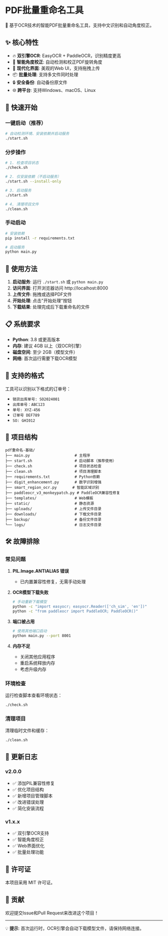 # PDF批量重命名工具

🚀 基于OCR技术的智能PDF批量重命名工具，支持中文识别和自动角度校正。

## ✨ 核心特性

- 🔥 **双引擎OCR**: EasyOCR + PaddleOCR，识别精度更高
- 🎯 **智能角度校正**: 自动检测和校正PDF旋转角度
- 🎨 **现代化界面**: 美观的Web UI，支持拖拽上传
- 📦 **批量处理**: 支持多文件同时处理
- 🔒 **安全备份**: 自动备份原文件
- 🌐 **跨平台**: 支持Windows、macOS、Linux

## 🚀 快速开始

### 一键启动（推荐）
```bash
# 自动检测环境、安装依赖并启动服务
./start.sh
```

### 分步操作
```bash
# 1. 检查项目状态
./check.sh

# 2. 仅安装依赖（不启动服务）
./start.sh --install-only

# 3. 启动服务
./start.sh

# 4. 清理项目文件
./clean.sh
```

### 手动启动
```bash
# 安装依赖
pip install -r requirements.txt

# 启动服务
python main.py
```

## 📖 使用方法

1. **启动服务**: 运行 `./start.sh` 或 `python main.py`
2. **访问界面**: 打开浏览器访问 http://localhost:8000
3. **上传文件**: 拖拽或选择PDF文件
4. **开始处理**: 点击"开始处理"按钮
5. **下载结果**: 处理完成后下载重命名的文件

## 📋 系统要求

- **Python**: 3.8 或更高版本
- **内存**: 建议 4GB 以上（双OCR引擎）
- **磁盘空间**: 至少 2GB（模型文件）
- **网络**: 首次运行需要下载OCR模型

## 🔧 支持的格式

工具可以识别以下格式的订单号：
- `销货出库单号: SO2024001`
- `出库单号：ABC123`
- `单号: XYZ-456`
- `订单号 DEF789`
- `SO: GHI012`

## 📁 项目结构

```
pdf重命名-基础/
├── main.py                    # 主程序
├── start.sh                   # 启动脚本（推荐使用）
├── check.sh                   # 项目状态检查
├── clean.sh                   # 项目清理脚本
├── requirements.txt           # Python依赖
├── digit_enhancement.py       # 数字识别增强
├── smart_region_ocr.py       # 智能区域识别
├── paddleocr_v3_monkeypatch.py # PaddleOCR兼容性修复
├── templates/                 # Web模板
├── static/                    # 静态资源
├── uploads/                   # 上传文件目录
├── downloads/                 # 下载文件目录
├── backup/                    # 备份文件目录
└── logs/                      # 日志文件目录
```

## 🛠️ 故障排除

### 常见问题

1. **PIL.Image.ANTIALIAS 错误**
   - 已内置兼容性修复，无需手动处理

2. **OCR模型下载失败**
   ```bash
   # 手动重新下载模型
   python -c "import easyocr; easyocr.Reader(['ch_sim', 'en'])"
   python -c "from paddleocr import PaddleOCR; PaddleOCR()"
   ```

3. **端口被占用**
   ```bash
   # 使用其他端口启动
   python main.py --port 8001
   ```

4. **内存不足**
   - 关闭其他应用程序
   - 重启系统释放内存
   - 考虑升级内存

### 环境检查

运行检查脚本查看环境状态：
```bash
./check.sh
```

### 清理项目

清理临时文件和缓存：
```bash
./clean.sh
```

## 📝 更新日志

### v2.0.0
- ✅ 添加PIL兼容性修复
- ✅ 优化项目结构
- ✅ 新增项目管理脚本
- ✅ 改进错误处理
- ✅ 简化安装流程

### v1.x.x
- ✅ 双引擎OCR支持
- ✅ 智能角度校正
- ✅ Web界面优化
- ✅ 批量处理功能

## 📄 许可证

本项目采用 MIT 许可证。

## 🤝 贡献

欢迎提交Issue和Pull Request来改进这个项目！

---

💡 **提示**: 首次运行时，OCR引擎会自动下载模型文件，请保持网络连接。

